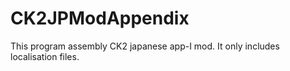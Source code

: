 # CK2JPModAppendix
This program assembly CK2 japanese app-I mod. It only includes localisation files.
